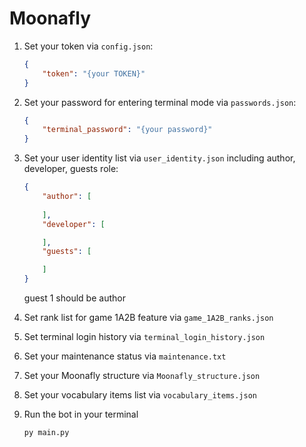 # Moonafly

1. Set your token via `config.json`:

    ```json
    {
        "token": "{your TOKEN}"
    }
    ```

2. Set your password for entering terminal mode via `passwords.json`:

    ```json
    {
        "terminal_password": "{your password}"
    }
    ```

3. Set your user identity list via `user_identity.json` including author, developer, guests role:

    ```json
    {
        "author": [
            
        ],
        "developer": [

        ],
        "guests": [

        ]
    }
    ```

    guest 1 should be author

4. Set rank list for game 1A2B feature via `game_1A2B_ranks.json`

5. Set terminal login history via `terminal_login_history.json`

6. Set your maintenance status via `maintenance.txt`

7. Set your Moonafly structure via `Moonafly_structure.json`

8. Set your vocabulary items list via `vocabulary_items.json`

9. Run the bot in your terminal

    ```bash
    py main.py
    ```
